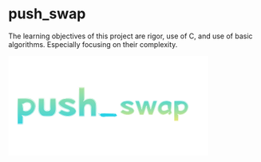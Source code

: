 # push_swap
The learning objectives of this project are rigor, use of C, and use of basic algorithms. Especially focusing on their complexity.

![push_swap](pushyswappyy.png)
